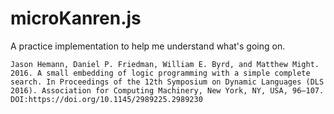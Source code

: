 # microKanren.js

A practice implementation to help me understand what's going on.

```
Jason Hemann, Daniel P. Friedman, William E. Byrd, and Matthew Might. 2016. A small embedding of logic programming with a simple complete search. In Proceedings of the 12th Symposium on Dynamic Languages (DLS 2016). Association for Computing Machinery, New York, NY, USA, 96–107. DOI:https://doi.org/10.1145/2989225.2989230
```
